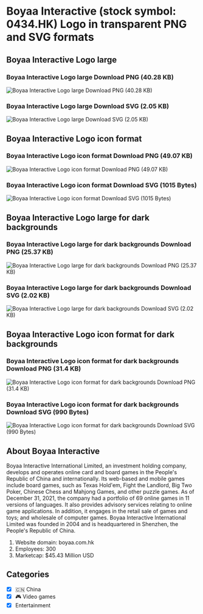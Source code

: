 # Boyaa Interactive (stock symbol: 0434.HK) Logo in transparent PNG and SVG formats

## Boyaa Interactive Logo large

### Boyaa Interactive Logo large Download PNG (40.28 KB)

![Boyaa Interactive Logo large Download PNG (40.28 KB)](/img/orig/0434.HK_BIG-ae5851df.png)

### Boyaa Interactive Logo large Download SVG (2.05 KB)

![Boyaa Interactive Logo large Download SVG (2.05 KB)](/img/orig/0434.HK_BIG-3d3e4d5c.svg)

## Boyaa Interactive Logo icon format

### Boyaa Interactive Logo icon format Download PNG (49.07 KB)

![Boyaa Interactive Logo icon format Download PNG (49.07 KB)](/img/orig/0434.HK-56b3d5cc.png)

### Boyaa Interactive Logo icon format Download SVG (1015 Bytes)

![Boyaa Interactive Logo icon format Download SVG (1015 Bytes)](/img/orig/0434.HK-c03fa5d5.svg)

## Boyaa Interactive Logo large for dark backgrounds

### Boyaa Interactive Logo large for dark backgrounds Download PNG (25.37 KB)

![Boyaa Interactive Logo large for dark backgrounds Download PNG (25.37 KB)](/img/orig/0434.HK_BIG.D-80e44a67.png)

### Boyaa Interactive Logo large for dark backgrounds Download SVG (2.02 KB)

![Boyaa Interactive Logo large for dark backgrounds Download SVG (2.02 KB)](/img/orig/0434.HK_BIG.D-f2fb470b.svg)

## Boyaa Interactive Logo icon format for dark backgrounds

### Boyaa Interactive Logo icon format for dark backgrounds Download PNG (31.4 KB)

![Boyaa Interactive Logo icon format for dark backgrounds Download PNG (31.4 KB)](/img/orig/0434.HK.D-8209d4cc.png)

### Boyaa Interactive Logo icon format for dark backgrounds Download SVG (990 Bytes)

![Boyaa Interactive Logo icon format for dark backgrounds Download SVG (990 Bytes)](/img/orig/0434.HK.D-2cda4271.svg)

## About Boyaa Interactive

Boyaa Interactive International Limited, an investment holding company, develops and operates online card and board games in the People's Republic of China and internationally. Its web-based and mobile games include board games, such as Texas Hold'em, Fight the Landlord, Big Two Poker, Chinese Chess and Mahjong Games, and other puzzle games. As of December 31, 2021, the company had a portfolio of 69 online games in 11 versions of languages. It also provides advisory services relating to online game applications. In addition, it engages in the retail sale of games and toys; and wholesale of computer games. Boyaa Interactive International Limited was founded in 2004 and is headquartered in Shenzhen, the People's Republic of China.

1. Website domain: boyaa.com.hk
2. Employees: 300
3. Marketcap: $45.43 Million USD


## Categories
- [x] 🇨🇳 China
- [x] 🎮 Video games
- [x] Entertainment
